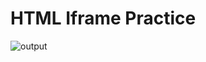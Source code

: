 # HTML Iframe Practice

![output](https://user-images.githubusercontent.com/105339279/174427369-b92884d8-b8bf-440f-a62f-251e8b67cdda.png)

